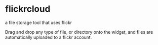 flickrcloud
===========

a file storage tool that uses flickr


Drag and drop any type of file, or directory onto the widget, and files are automatically uploaded to a flickr account.
